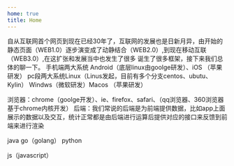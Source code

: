 ```yaml
---
home: true
title: Home
---
```


自从互联网首个网页到现在已经30年了，互联网的发展也是日新月异，由开始的静态页面（WEB1.0）逐步演变成了动静结合（WEB2.0）,到现在移动互联（WEB3.0）,在这扩张和发展当中也发生了很多
诞生了很多框架，接下来我们总体的聊一下。
手机端两大系统 Android（底层linux由goolge研发）、iOS （苹果研发）
pc段两大系统Linux（Linus发起，目前有多个分支centos、ubutu、Kylin） Windws（微软研发）Macos （苹果研发）

浏览器：chrome（goolge开发）、ie、firefox、safari、（qq浏览器、360浏览器基于chrome内核开发）
后端：我们常说的后端是为前端提供数据，比如app上面展示的数据以及交互，统计正常都是由后端进行运算后提供对应的接口来反馈到前端来进行渲染

java
go（golang）
python

js（javascript）






